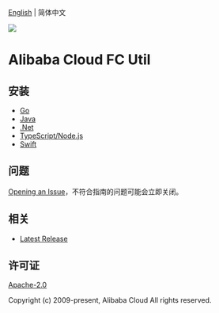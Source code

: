 [English](README.md) | 简体中文

![](https://aliyunsdk-pages.alicdn.com/icons/AlibabaCloud.svg)

# Alibaba Cloud FC Util

## 安装

- [Go](./golang/README-CN.md)
- [Java](./java/README-CN.md)
- [.Net](./csharp/README-CN.md)
- [TypeScript/Node.js](./ts/README-CN.md)
- [Swift](./swift/README-CN.md)

## 问题

[Opening an Issue](https://github.com/aliyun/fc-util/issues/new)，不符合指南的问题可能会立即关闭。

## 相关

- [Latest Release](https://github.com/aliyun/fc-util)

## 许可证

[Apache-2.0](http://www.apache.org/licenses/LICENSE-2.0)

Copyright (c) 2009-present, Alibaba Cloud All rights reserved.
